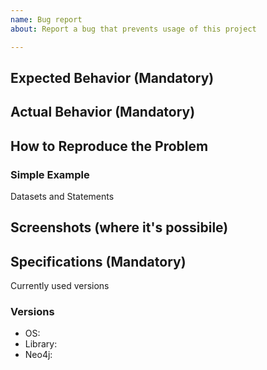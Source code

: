 ```yaml
---
name: Bug report
about: Report a bug that prevents usage of this project

---
```


## Expected Behavior (Mandatory)


## Actual Behavior (Mandatory)


## How to Reproduce the Problem


### Simple Example

Datasets and Statements


## Screenshots (where it's possibile)

## Specifications (Mandatory)

Currently used versions

### Versions

  - OS:
  - Library:
  - Neo4j:
